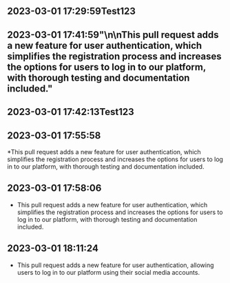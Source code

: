 
 ## 2023-03-01 17:29:59Test123

 ## 2023-03-01 17:41:59"\n\nThis pull request adds a new feature for user authentication, which simplifies the registration process and increases the options for users to log in to our platform, with thorough testing and documentation included."

 ## 2023-03-01 17:42:13Test123

 ## 2023-03-01 17:55:58
 *This pull request adds a new feature for user authentication, which simplifies the registration process and increases the options for users to log in to our platform, with thorough testing and documentation included.

 ## 2023-03-01 17:58:06
 * This pull request adds a new feature for user authentication, which simplifies the registration process and increases the options for users to log in to our platform, with thorough testing and documentation included.

 ## 2023-03-01 18:11:24
 * This pull request adds a new feature for user authentication, allowing users to log in to our platform using their social media accounts.
